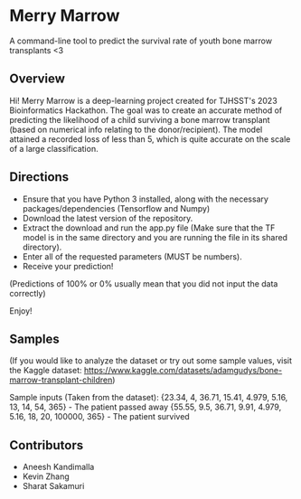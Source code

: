 # Merry Marrow
A command-line tool to predict the survival rate of youth bone marrow transplants <3

## Overview
Hi! Merry Marrow is a deep-learning project created for TJHSST's 2023 Bioinformatics Hackathon. The goal was to create an accurate method of predicting the likelihood of a child surviving a bone marrow transplant (based on numerical info relating to the donor/recipient). The model attained a recorded loss of less than 5, which is quite accurate on the scale of a large classification.

## Directions
- Ensure that you have Python 3 installed, along with the necessary packages/dependencies (Tensorflow and Numpy)
- Download the latest version of the repository.
- Extract the download and run the app.py file (Make sure that the TF model is in the same directory and you are running the file in its shared directory).
- Enter all of the requested parameters (MUST be numbers).
- Receive your prediction!

(Predictions of 100% or 0% usually mean that you did not input the data correctly)

Enjoy!

## Samples
(If you would like to analyze the dataset or try out some sample values, visit the Kaggle dataset: https://www.kaggle.com/datasets/adamgudys/bone-marrow-transplant-children)

Sample inputs (Taken from the dataset):
{23.34, 4, 36.71, 15.41, 4.979, 5.16, 13, 14, 54, 365} - The patient passed away
{55.55, 9.5, 36.71, 9.91, 4.979, 5.16, 18, 20, 100000, 365} - The patient survived

## Contributors
 - Aneesh Kandimalla
 - Kevin Zhang
 - Sharat Sakamuri
